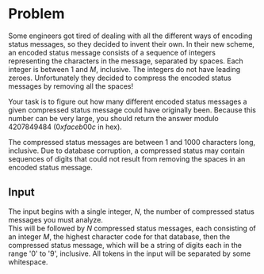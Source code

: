 # Problem

Some engineers got tired of dealing with all the different ways of encoding status messages, so they decided to invent their own. In their new scheme, an encoded status message consists of a sequence of integers representing the characters in the message, separated by spaces. Each integer is between $1$ and $M$, inclusive. The integers do not have leading zeroes. Unfortunately they decided to compress the encoded status messages by removing all the spaces!

Your task is to figure out how many different encoded status messages a given compressed status message could have originally been. Because this number can be very large, you should return the answer modulo $4207849484$ ($0xfaceb00c$ in hex).

The compressed status messages are between $1$ and $1000$ characters long, inclusive. Due to database corruption, a compressed status may contain sequences of digits that could not result from removing the spaces in an encoded status message.

## Input

The input begins with a single integer, $N$, the number of compressed status messages you must analyze.  
This will be followed by $N$ compressed status messages, each consisting of an integer $M$, the highest character code for that database, then the compressed status message, which will be a string of digits each in the range '0' to '9', inclusive. All tokens in the input will be separated by some whitespace.
